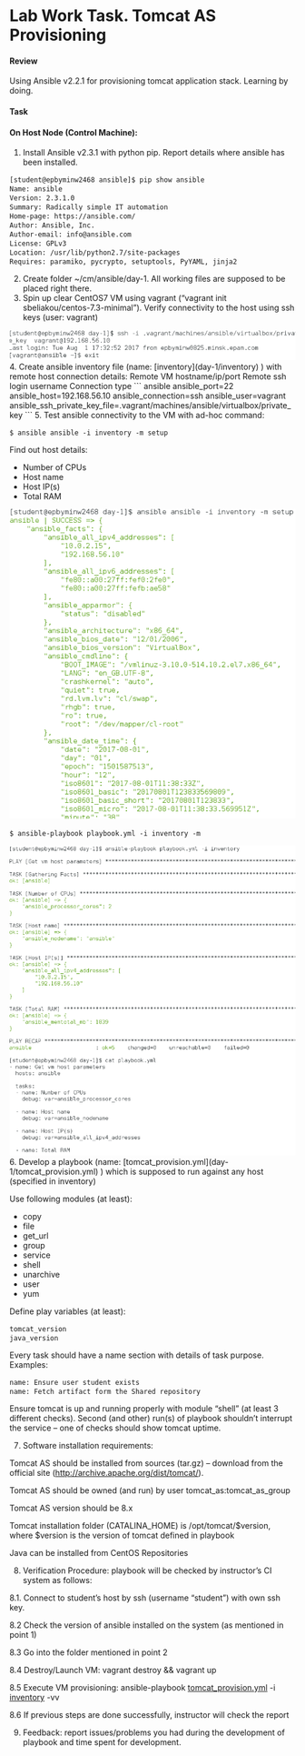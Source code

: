 # Lab Work Task. Tomcat AS Provisioning
#### Review
 Using Ansible v2.2.1 for provisioning tomcat application stack. Learning by doing.
#### Task

#### On Host Node (Control Machine):

1. Install Ansible v2.3.1 with python pip. Report details where ansible has been installed.
```
[student@epbyminw2468 ansible]$ pip show ansible
Name: ansible
Version: 2.3.1.0
Summary: Radically simple IT automation
Home-page: https://ansible.com/
Author: Ansible, Inc.
Author-email: info@ansible.com
License: GPLv3
Location: /usr/lib/python2.7/site-packages
Requires: paramiko, pycrypto, setuptools, PyYAML, jinja2
```
2. Create folder ~/cm/ansible/day-1. All working files are supposed to be placed right there.
3. Spin up clear CentOS7 VM using vagrant (“vagrant init sbeliakou/centos-7.3-minimal”). Verify connectivity to the host using ssh keys (user: vagrant)
<img src="day-1/1.png">
4. Create ansible inventory file (name: [inventory](day-1/inventory) ) with remote host connection details:
Remote VM hostname/ip/port
Remote ssh login username
Connection type
```
ansible	ansible_port=22	ansible_host=192.168.56.10	ansible_connection=ssh	ansible_user=vagrant	ansible_ssh_private_key_file=.vagrant/machines/ansible/virtualbox/private_key
```
5. Test ansible connectivity to the VM with ad-hoc command: 

```
$ ansible ansible -i inventory -m setup
```

Find out host details:
- Number of CPUs
- Host name
- Host IP(s)
- Total RAM

<img src="day-1/2.png">

```
$ ansible-playbook playbook.yml -i inventory -m
```

<img src="day-1/3.png">
6. Develop a playbook (name: [tomcat_provision.yml](day-1/tomcat_provision.yml) ) which is supposed to run against any host (specified in inventory)

Use following modules (at least):
* copy
* file
* get_url
* group
* service
* shell
* unarchive
* user
* yum

Define play variables (at least):

```
tomcat_version
java_version
```

Every task should have a name section with details of task purpose.
Examples:

```
name: Ensure user student exists
name: Fetch artifact form the Shared repository
```

Ensure tomcat is up and running properly with module “shell” (at least 3 different checks).
Second (and other) run(s) of playbook shouldn’t interrupt the service – one of checks should show tomcat uptime.

7. Software installation requirements:

Tomcat AS should be installed from sources (tar.gz) – download from the official site (http://archive.apache.org/dist/tomcat/).

Tomcat AS should be owned (and run) by user tomcat_as:tomcat_as_group

Tomcat AS version should be 8.x

Tomcat installation folder (CATALINA_HOME) is /opt/tomcat/$version, where $version is the version of tomcat defined in playbook

Java can be installed from CentOS Repositories

8. Verification Procedure: playbook will be checked by instructor’s CI system as follows:

  8.1. Connect to student’s host by ssh (username “student”) with own ssh key.

  8.2 Check the version of ansible installed on the system (as mentioned in point 1)

  8.3 Go into the folder mentioned in point 2

  8.4 Destroy/Launch VM: vagrant destroy && vagrant up

  8.5 Execute VM provisioning: ansible-playbook [tomcat_provision.yml](day-1/tomcat_provision.yml) -i [inventory](day-1/inventory) -vv 

  8.6 If previous steps are done successfully, instructor will check the report

9. Feedback: report issues/problems you had during the development of playbook and time spent for development.
